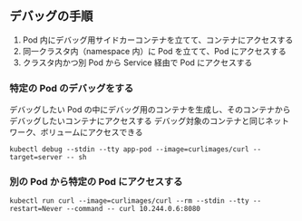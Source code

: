 ## デバッグの手順

1. Pod 内にデバッグ用サイドカーコンテナを立てて、コンテナにアクセスする
2. 同一クラスタ内（namespace 内）に Pod を立てて、Pod にアクセスする
3. クラスタ内かつ別 Pod から Service 経由で Pod にアクセスする
### 特定の Pod のデバッグをする

デバッグしたい Pod の中にデバッグ用のコンテナを生成し、そのコンテナからデバッグしたいコンテナにアクセスする
デバッグ対象のコンテナと同じネットワーク、ボリュームにアクセスできる

```shell
kubectl debug --stdin --tty app-pod --image=curlimages/curl --target=server -- sh
```

### 別の Pod から特定の Pod にアクセスする

```shell
kubectl run curl --image=curlimages/curl --rm --stdin --tty --restart=Never --command -- curl 10.244.0.6:8080
```